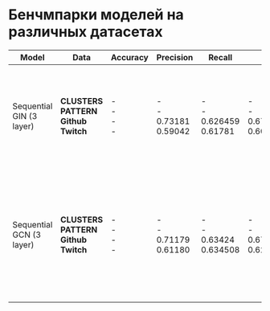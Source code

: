 # Бенчмпарки моделей на различных датасетах

| Model                    | Data                                                          | Accuracy               | Precision                          | Recall                              | F1                                  | Commentary                                                                                                                                                                                    |
| ------------------------ | ------------------------------------------------------------- | ---------------------- | ---------------------------------- | ----------------------------------- | ----------------------------------- | --------------------------------------------------------------------------------------------------------------------------------------------------------------------------------------------- |
| Sequential GIN (3 layer) | **CLUSTERS** <br> **PATTERN** <br> **Github** <br> **Twitch** | - <br> - <br> - <br> - | - <br> - <br> 0.73181 <br> 0.59042 | - <br> - <br> 0.626459 <br> 0.61781 | - <br> - <br> 0.67505 <br> 0.603807 | Пробовал разное кол-во блоков, и на твиче, и на гитхабе переобучение начиналось с 2+ GIN блоков. Постоянные колебания при обучении.                                                           |
| Sequential GCN (3 layer) | **CLUSTERS** <br> **PATTERN** <br> **Github** <br> **Twitch** | - <br> - <br> - <br> - | - <br> - <br> 0.71179 <br> 0.61180 | - <br> - <br> 0.63424<br> 0.634508  | - <br> - <br> 0.670781 <br> 0.62295 | Добавил дропаут, skip-connection. На гитхабе учится хорошо, плавно, на твиче сильное переобучение. Предварительный вывод: GCN плохо работает при большом кол-ве связей на малом кол-ве вершин |
